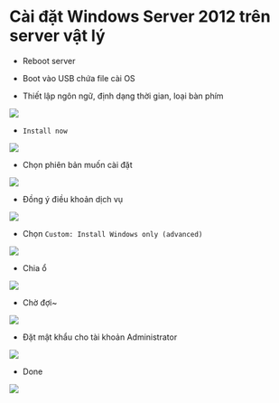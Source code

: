 # Cài đặt Windows Server 2012 trên server vật lý

- Reboot server

- Boot vào USB chứa file cài OS

- Thiết lập ngôn ngữ, định dạng thời gian, loại bàn phím

![](./images/2012_step_1.png)

- ```Install now```

![](./images/2012_step_2.png)

- Chọn phiên bản muốn cài đặt

![](./images/2012_step_3.png)

- Đồng ý điều khoản dịch vụ

![](./images/2012_step_4.png)

- Chọn ```Custom: Install Windows only (advanced)```

![](./images/2012_step_5.png)

- Chia ổ

![](./images/2012_step_6.png)

- Chờ đợi~

![](./images/2012_step_7.png)

- Đặt mật khẩu cho tài khoản Administrator

![](./images/2012_step_8.png)

- Done

![](./images/2012_step_9.png)